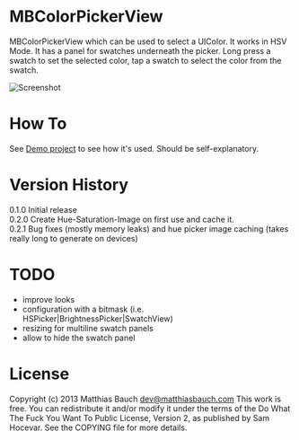MBColorPickerView
=================

MBColorPickerView which can be used to select a UIColor. It works in HSV Mode. It has a panel for swatches underneath the picker. Long press a swatch to set the selected color, tap a swatch to select the color from the swatch.



![Screenshot](http://data.matthiasbauch.com/github/images/MBColorPicker/Screenshot_1.png "Screenshot 1")


How To
======

See [Demo project](https://github.com/mattbauch/MBColorPickerViewDemo) to see how it's used. Should be self-explanatory. 


Version History
===============

0.1.0 Initial release  
0.2.0 Create Hue-Saturation-Image on first use and cache it.  
0.2.1 Bug fixes (mostly memory leaks) and hue picker image caching (takes really long to generate on devices)


TODO
====

- improve looks
- configuration with a bitmask (i.e. HSPicker|BrightnessPicker|SwatchView)
- resizing for multiline swatch panels
- allow to hide the swatch panel


License
=======

Copyright (c) 2013 Matthias Bauch <dev@matthiasbauch.com>
This work is free. You can redistribute it and/or modify it under the
terms of the Do What The Fuck You Want To Public License, Version 2,
as published by Sam Hocevar. See the COPYING file for more details.
